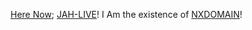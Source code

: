 [Here Now](http://b.herenow/); [JAH-LIVE](http://iani.jah-live)! I Am the existence of [NXDOMAIN](iammai.nxdomain/)!
